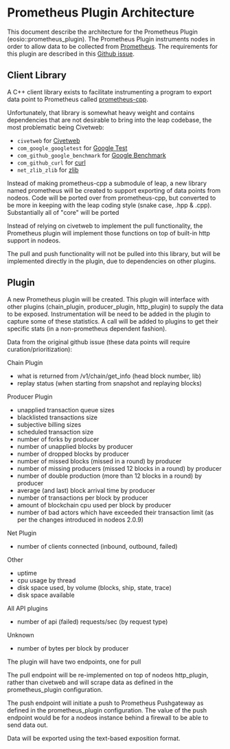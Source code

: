 # Prometheus Plugin Architecture

This document describe the architecture for the Prometheus Plugin (eosio::prometheus_plugin).  The Prometheus Plugin instruments nodes in order to allow
data to be collected from [Prometheus](https://prometheus.io/).  The requirements for this plugin are described in this [Github issue](https://github.com/eosnetworkfoundation/mandel/issues/67).

## Client Library

A C++ client library exists to facilitate instrumenting a program to export data point to Prometheus called [prometheus-cpp](https://github.com/jupp0r/prometheus-cpp).

Unfortunately, that library is somewhat heavy weight and contains dependencies that are not desirable to bring into the leap codebase, the most problematic being Civetweb:


* `civetweb` for [Civetweb](https://github.com/civetweb/civetweb)
* `com_google_googletest` for [Google Test](https://github.com/google/googletest)
* `com_github_google_benchmark` for [Google Benchmark](https://github.com/google/benchmark)
* `com_github_curl` for [curl](https://curl.haxx.se/)
* `net_zlib_zlib` for [zlib](http://www.zlib.net/)

Instead of making prometheus-cpp a submodule of leap, a new library named prometheus will be created to support exporting of data points from nodeos.
Code will be ported over from prometheus-cpp, but converted to be more in keeping with the leap coding style (snake case, .hpp & .cpp).  Substantially all of "core" will be ported 

Instead of relying on civetweb to implement the pull functionality, the Prometheus plugin will implement those functions on top of built-in http
support in nodeos.  

The pull and push functionality will not be pulled into this library, but will be implemented directly in the plugin, due to dependencies on other plugins. 

## Plugin

A new Prometheus plugin will be created.  This plugin will interface with other plugins (chain_plugin, producer_plugin, http_plugin) to supply the data to be exposed.  Instrumentation will be need to be added in the plugin to capture some of these statistics. 
A call will be added to plugins to get their specific stats (in a non-prometheus dependent fashion).

Data from the original github issue (these data points will require curation/prioritization):

Chain Plugin
* what is returned from /v1/chain/get_info (head block number, lib)
* replay status (when starting from snapshot and replaying blocks)

Producer Plugin
* unapplied transaction queue sizes
* blacklisted transactions size
* subjective billing sizes
* scheduled transaction size
* number of forks by producer
* number of unapplied blocks by producer
* number of dropped blocks by producer
* number of missed blocks (missed in a round) by producer
* number of missing producers (missed 12 blocks in a round) by producer
* number of double production (more than 12 blocks in a round) by producer
* average (and last) block arrival time by producer
* number of transactions per block by producer
* amount of blockchain cpu used per block by producer
* number of bad actors which have exceeded their transaction limit (as per the changes introduced in nodeos 2.0.9)

Net Plugin
* number of clients connected (inbound, outbound, failed)

Other
* uptime
* cpu usage by thread
* disk space used, by volume (blocks, ship, state, trace)
* disk space available

All API plugins
* number of api (failed) requests/sec (by request type)
 
Unknown
* number of bytes per block by producer

The plugin will have two endpoints, one for pull 

The pull endpoint will be re-implemented on top of nodeos http_plugin, rather than civetweb and will scrape data as defined in the prometheus_plugin configuration.

The push endpoint will initiate a push to Prometheus Pushgateway as defined in the prometheus_plugin configuration. 
The value of the push endpoint would be for a nodeos instance behind a firewall to be able to send data out. 

Data will be exported using the text-based exposition format.
